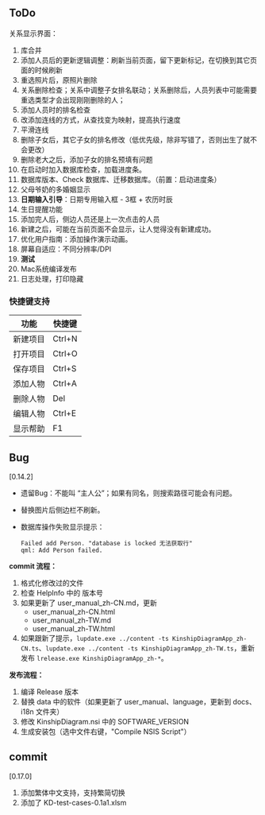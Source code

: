 ## ToDo

关系显示界面：

1. 库合并
2. 添加人员后的更新逻辑调整：刷新当前页面，留下更新标记，在切换到其它页面的时候刷新
3. 重选照片后，原照片删除
4. 关系删除检查；关系中调整子女排名联动；关系删除后，人员列表中可能需要重选类型才会出现刚刚删除的人；
5. 添加人员时的排名检查
6. 改添加连线的方式，从查找变为映射，提高执行速度
7. 平滑连线
8. 删除子女后，其它子女的排名修改（低优先级，除非写错了，否则出生了就不会更改）
9. 删除老大之后，添加子女的排名预填有问题
10. 在启动时加入数据库检查，加载进度条。
11. 数据库版本、Check 数据库、迁移数据库。（前置：启动进度条）
12. 父母爷奶的多婚姻显示
13. **日期输入引导**：日期专用输入框 - 3框 + 农历时辰
14. 生日提醒功能
15. 添加完人后，侧边人员还是上一次点击的人员
16. 新建之后，可能在当前页面不会显示，让人觉得没有新建成功。
17. 优化用户指南：添加操作演示动画。
18. 屏幕自适应：不同分辨率/DPI
19. **测试**
20. Mac系统编译发布
21. 日志处理，打印隐藏



### 快捷键支持

| 功能     | 快捷键 |
| -------- | ------ |
| 新建项目 | Ctrl+N |
| 打开项目 | Ctrl+O |
| 保存项目 | Ctrl+S |
| 添加人物 | Ctrl+A |
| 删除人物 | Del    |
| 编辑人物 | Ctrl+E |
| 显示帮助 | F1     |



## Bug

[0.14.2]

* 遗留Bug：不能叫 “主人公”；如果有同名，则搜索路径可能会有问题。

* 替换图片后侧边栏不刷新。

* 数据库操作失败显示提示：

  ```
  Failed add Person. "database is locked 无法获取行"
  qml: Add Person failed.
  ```

  



**commit 流程：**

1. 格式化修改过的文件
2. 检查 HelpInfo 中的 版本号
3. 如果更新了 user_manual_zh-CN.md，更新 
   * user_manual_zh-CN.html
   * user_manual_zh-TW.md
   * user_manual_zh-TW.html
4. 如果跟新了提示，`lupdate.exe ../content -ts KinshipDiagramApp_zh-CN.ts`、`lupdate.exe ../content -ts KinshipDiagramApp_zh-TW.ts`，重新发布 `lrelease.exe KinshipDiagramApp_zh-*`。

**发布流程：**

1. 编译 Release 版本
2. 替换 data 中的软件（如果更新了 user_manual、language，更新到 docs、i18n 文件夹）
3. 修改 KinshipDiagram.nsi 中的 SOFTWARE_VERSION
4. 生成安装包（选中文件右键，"Compile NSIS Script"）

## commit

[0.17.0]

1. 添加繁体中文支持，支持繁简切换
1. 添加了 KD-test-cases-0.1a1.xlsm

